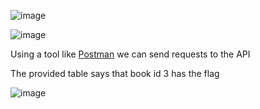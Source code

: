 ![image](https://github.com/petriQore/CreativeMinds-2024-Qualifier-CTF/assets/123587287/cb6e4bcc-f306-43f9-b2d5-ed765a329930)


![image](https://github.com/petriQore/CreativeMinds-2024-Qualifier-CTF/assets/123587287/374b72ff-65f2-440e-82e2-938633f46751)

Using a tool like [Postman](https://www.postman.com) we can send requests to the API 

The provided table says that book id 3 has the flag

![image](https://github.com/petriQore/CreativeMinds-2024-Qualifier-CTF/assets/123587287/66416e17-8033-4a52-a200-661ec01755d1)

